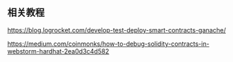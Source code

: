 ## 相关教程

https://blog.logrocket.com/develop-test-deploy-smart-contracts-ganache/

https://medium.com/coinmonks/how-to-debug-solidity-contracts-in-webstorm-hardhat-2ea0d3c4d582